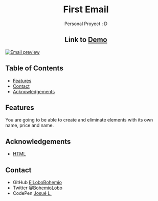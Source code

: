 <!-- Please update value in the {}  -->

<h1 align="center">First Email</h1>

<div align="center">
   Personal Proyect : D
</div>

<h2 align="center">Link to <a href="https://codepen.io/bohemiolobo/full/WNRmJLX" target="_blank">Demo</a></h2>

<a href="https://codepen.io/bohemiolobo/full/WNRmJLX" target="_blank"><img src="https://i.postimg.cc/sfHQX1YT/4.png" alt="Email preview"></a>

<!-- TABLE OF CONTENTS -->

## Table of Contents

- [Features](#features)
- [Contact](#contact)
- [Acknowledgements](#acknowledgements)

## Features

<!-- List the features of your application or follow the template. Don't share the figma file here :) -->

You are going to be able to create and eliminate elements with its own name, price and name.

## Acknowledgements

<!-- This section should list any articles or add-ons/plugins that helps you to complete the project. This is optional but it will help you in the future. For exmpale -->

- [HTML](https://developer.mozilla.org/es/docs/Web/HTML)

## Contact

- GitHub [ElLoboBohemio](https://{github.com/ElLoboBohemio})
- Twitter [@BohemioLobo](https://{twitter.com/BohemioLobo})
- CodePen [Josué L.](https://{codepen.io/bohemiolobo})
